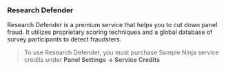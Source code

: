 ### Research Defender

Research Defender is a premium service that helps you to cut down panel fraud. It utilizes proprietary scoring techniques and a global database of survey participants to detect fraudsters. 

> To use Research Defender, you must purchase Sample Ninja service credits under **Panel Settings -> Service Credits**
